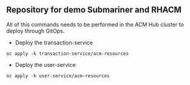 ## Repository for demo Submariner and RHACM

All of this commands needs to be performed in the ACM Hub cluster to deploy through GitOps.

* Deploy the transaction-service

```
oc apply -k transaction-service/acm-resources
```
* Deploy the user-service

```
oc apply -k user-service/acm-resources
```
